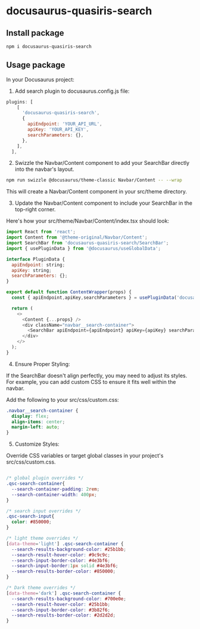 # docusaurus-quasiris-search

## Install package

```bash
npm i docusaurus-quasiris-search
```

## Usage package

In your Docusaurus project:

1. Add search plugin to docusaurus.config.js file:

```javascript
plugins: [
    [
      'docusaurus-quasiris-search',
      {
        apiEndpoint: 'YOUR_API_URL',
        apiKey: 'YOUR_API_KEY',
        searchParameters: {},
      },
    ],
  ],
```

2. Swizzle the Navbar/Content component to add your SearchBar directly into the navbar's layout.

```bash
npm run swizzle @docusaurus/theme-classic Navbar/Content -- --wrap
```

This will create a Navbar/Content component in your src/theme directory.

3. Update the Navbar/Content component to include your SearchBar in the top-right corner.

Here's how your src/theme/Navbar/Content/index.tsx should look:
```javascript
import React from 'react';
import Content from '@theme-original/Navbar/Content';
import SearchBar from 'docusaurus-quasiris-search/SearchBar';
import { usePluginData } from '@docusaurus/useGlobalData';

interface PluginData {
  apiEndpoint: string;
  apiKey: string;
  searchParameters: {};
}

export default function ContentWrapper(props) {
  const { apiEndpoint,apiKey,searchParameters } = usePluginData('docusaurus-quasiris-search') as PluginData;

  return (
    <>
      <Content {...props} />
      <div className="navbar__search-container">
        <SearchBar apiEndpoint={apiEndpoint} apiKey={apiKey} searchParams={searchParameters} />
      </div>
    </>
  );
}
```

4. Ensure Proper Styling:

If the SearchBar doesn't align perfectly, you may need to adjust its styles. For example, you can add custom CSS to ensure it fits well within the navbar.

Add the following to your src/css/custom.css:

```css
.navbar__search-container {
  display: flex;
  align-items: center;
  margin-left: auto;
}
```
  5. Customize Styles:

Override CSS variables or target global classes in your project's src/css/custom.css.

```css

/* global plugin overrides */
.qsc-search-container{
  --search-container-padding: 2rem;
  --search-container-width: 400px;
}

/* search input overrides */
.qsc-search-input{
  color: #850000;
}

/* light theme overrides */
[data-theme='light'] .qsc-search-container {
  --search-results-background-color: #25b1bb; 
  --search-result-hover-color: #9c9c9c; 
  --search-input-border-color: #4e3bf6; 
  --search-input-border:1px solid #4e3bf6;
  --search-results-border-color: #850000;
}

/* Dark theme overrides */
[data-theme='dark'] .qsc-search-container {
  --search-results-background-color: #700e0e; 
  --search-result-hover-color: #25b1bb; 
  --search-input-border-color: #3b82f6; 
  --search-results-border-color: #2d2d2d; 
}
```
